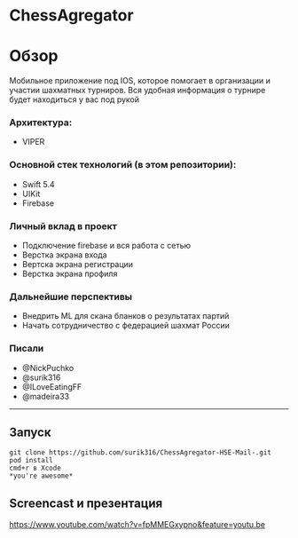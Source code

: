 # ChessAgregator
Обзор
=====================
Мобильное приложение под IOS, которое помогает в организации и участии шахматных турниров. Вся удобная информация о турнире будет находиться у вас под рукой
### Архитектура:
* VIPER
### Основной стек технологий (в этом репозитории):
* Swift 5.4
* UIKit 
* Firebase
### Личный вклад в проект
* Подключение firebase и вся работа с сетью
* Верстка экрана входа
* Вертска экрана регистрации
* Верстка экрана профиля
### Дальнейшие перспективы
* Внедрить ML для скана бланков о результатах партий
* Начать сотрудничество с федерацией шахмат России
### Писали
* @NickPuchko
* @surik316
* @ILoveEatingFF
* @madeira33
---
## Запуск
    git clone https://github.com/surik316/ChessAgregator-HSE-Mail-.git
    pod install
    cmd+r в Xcode 
    *you're awesome*
## Screencast и презентация
https://www.youtube.com/watch?v=fpMMEGxypno&feature=youtu.be
